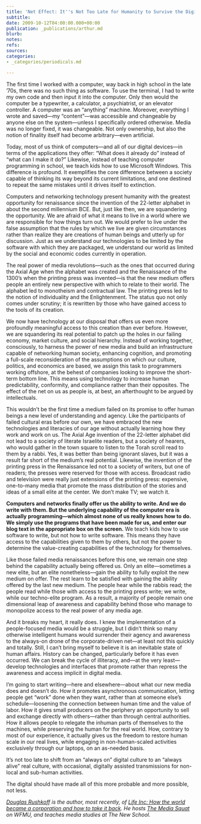 ```yaml
---
title: 'Net Effect: It''s Not Too Late for Humanity to Survive the Digital'
subtitle: 
date: 2009-10-12T04:00:00.000+00:00
publication: _publications/arthur.md
blurb: 
notes: 
refs: 
sources: 
categories:
- _categories/periodicals.md

---
```

The first time I worked with a computer, way back in high school in the late ’70s, there was no such thing as software. To use the terminal, I had to write my own code and then input it into the computer. Only then would the computer be a typewriter, a calculator, a psychiatrist, or an elevator controller. A computer was an “anything” machine. Moreover, everything I wrote and saved—my “content”—was accessible and changeable by anyone else on the system—unless I specifically ordered otherwise. Media was no longer fixed, it was changeable. Not only ownership, but also the notion of finality itself had become arbitrary—even artificial.

Today, most of us think of computers—and all of our digital devices—in terms of the applications they offer: “What does it already do” instead of “what can I make it do?” Likewise, instead of teaching computer programming in school, we teach kids how to use Microsoft Windows. This difference is profound. It exemplifies the core difference between a society capable of thinking its way beyond its current limitations, and one destined to repeat the same mistakes until it drives itself to extinction.

Computers and networking technology present humanity with the greatest opportunity for renaissance since the invention of the 22-letter alphabet in about the second millennium BCE. But, just like then, we are squandering the opportunity. We are afraid of what it means to live in a world where we are responsible for how things turn out. We would prefer to live under the false assumption that the rules by which we live are given circumstances rather than realize they are creations of human beings and utterly up for discussion. Just as we understand our technologies to be limited by the software with which they are packaged, we understand our world as limited by the social and economic codes currently in operation.

The real power of media revolutions—such as the ones that occurred during the Axial Age when the alphabet was created and the Renaissance of the 1300’s when the printing press was invented—is that the new medium offers people an entirely new perspective with which to relate to their world. The alphabet led to monotheism and contractual law. The printing press led to the notion of individuality and the Enlightenment. The status quo not only comes under scrutiny; it is rewritten by those who have gained access to the tools of its creation.

We now have technology at our disposal that offers us even more profoundly meaningful access to this creation than ever before. However, we are squandering its real potential to patch up the holes in our failing economy, market culture, and social hierarchy. Instead of working together, consciously, to harness the power of new media and build an infrastructure capable of networking human society, enhancing cognition, and promoting a full-scale reconsideration of the assumptions on which our culture, politics, and economics are based, we assign this task to programmers working offshore, at the behest of companies looking to improve the short-term bottom line. This means using technology to increase human predictability, conformity, and compliance rather than their opposites. The effect of the net on us as people is, at best, an afterthought to be argued by intellectuals.

This wouldn’t be the first time a medium failed on its promise to offer human beings a new level of understanding and agency. Like the participants of failed cultural eras before our own, we have embraced the new technologies and literacies of our age without actually learning how they work and work on us. The Axial Age invention of the 22-letter alphabet did not lead to a society of literate Israelite readers, but a society of hearers, who would gather in the town square to listen to the Torah scroll read to them by a rabbi. Yes, it was better than being ignorant slaves, but it was a result far short of the medium’s real potential. Likewise, the invention of the printing press in the Renaissance led not to a society of writers, but one of readers; the presses were reserved for those with access. Broadcast radio and television were really just extensions of the printing press: expensive, one-to-many media that promote the mass distribution of the stories and ideas of a small elite at the center. We don’t make TV; we watch it.

**Computers and networks finally offer us the ability to write. And we do write with them. But the underlying capability of the computer era is actually programming—which almost none of us really knows how to do. We simply use the programs that have been made for us, and enter our blog text in the appropriate box on the screen.** We teach kids how to use software to write, but not how to write software. This means they have access to the capabilities given to them by others, but not the power to determine the value-creating capabilities of the technology for themselves.

Like those failed media renaissances before this one, we remain one step behind the capability actually being offered us. Only an elite—sometimes a new elite, but an elite nonetheless—gain the ability to fully exploit the new medium on offer. The rest learn to be satisfied with gaining the ability offered by the last new medium. The people hear while the rabbis read; the people read while those with access to the printing press write; we write, while our techno-elite program. As a result, a majority of people remain one dimensional leap of awareness and capability behind those who manage to monopolize access to the real power of any media age.

And it breaks my heart, it really does. I knew the implementation of a people-focused media would be a struggle, but I didn’t think so many otherwise intelligent humans would surrender their agency and awareness to the always-on drone of the corporate-driven net—at least not this quickly and totally. Still, I can’t bring myself to believe it is an inevitable state of human affairs. History can be changed, particularly before it has even occurred. We can break the cycle of illiteracy, and—at the very least—develop technologies and interfaces that promote rather than repress the awareness and access implicit in digital media.

I’m going to start writing—here and elsewhere—about what our new media does and doesn’t do. How it promotes asynchronous communication, letting people get “work” done when they want, rather than at someone else’s schedule—loosening the connection between human time and the value of labor. How it gives small producers on the periphery an opportunity to sell and exchange directly with others—rather than through central authorities. How it allows people to relegate the inhuman parts of themselves to the machines, while preserving the human for the real world. How, contrary to most of our experience, it actually gives us the freedom to restore human scale in our real lives, while engaging in non-human-scaled activities exclusively through our laptops, on an as-needed basis.

It’s not too late to shift from an “always on” digital culture to an “always alive” real culture, with occasional, digitally assisted transmissions for non-local and sub-human activities.

The digital should have made all of this more probable and more possible, not less.

*[Douglas Rushkoff](http://ruskoff.com) is the author, most recently, of [Life Inc: How the world became a corporation and how to take it back](http://lifeincorporated.net). He hosts [The Media Squat](http://mediasquat.net) on WFMU, and teaches media studies at The New School.*